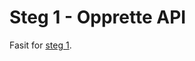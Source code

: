 # Steg 1 - Opprette API

Fasit for [steg 1](https://github.com/nrkno/dotnetskolen/tree/main#steg-1---opprette-api).